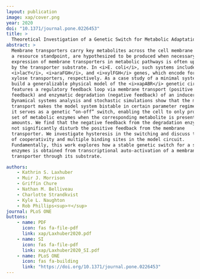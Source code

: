 ```yaml
---
layout: publication
image: xap/cover.png
year: 2020
doi: "10.1371/journal.pone.0226453"
title: >
  Theoretical Investigation of a Genetic Switch for Metabolic Adaptation 
abstract: >
  Membrane transporters carry key metabolites across the cell membrane and, from
  a resource standpoint, are hypothesized to be produced when necessary. The
  expression of membrane transporters in metabolic pathways is often upregulated
  by the transporter substrate. In <i>E. coli</i>, such systems include for example the
  <i>lacY</i>, <i>araFGH</i>, and <i>xylFGH</i> genes, which encode for lactose, arabinose, and
  xylose transporters, respectively. As a case study of a minimal system, we
  build a generalizable physical model of the <i>xapABR</i> genetic circuit, which
  features a regulatory feedback loop via membrane transport (positive
  feedback) and enzymatic degradation (negative feedback) of an inducer.
  Dynamical systems analysis and stochastic simulations show that the membrane
  transport makes the model system bistable in certain parameter regimes. Thus,
  it serves as a genetic “on-off” switch, enabling the cell to only produce a
  set of metabolic enzymes when the corresponding metabolite is present in large
  amounts. We find that the negative feedback from the degradation enzyme does
  not significantly disturb the positive feedback from the membrane
  transporter. We investigate hysteresis in the switching and discuss the role
  of cooperativity and multiple binding sites in the model circuit.
  Fundamentally, this work explores how a stable genetic switch for a set of
  enzymes is obtained from transcriptional auto-activation of a membrane
  transporter through its substrate.

authors:
    - Kathrin S. Laxhuber
    - Muir J. Morrison
    - Griffin Chure
    - Nathan M. Belliveau
    - Charlotte Strandkvist
    - Kyle L. Naughton
    - Rob Phillips<sup>⛧</sup>
journal: PLoS ONE
buttons:
    - name: PDF
      icon: fas fa-file-pdf
      link: xap/Laxhuber2020.pdf
    - name: SI 
      icon: fas fa-file-pdf
      link: xap/Laxhuber2020_SI.pdf
    - name: PLoS ONE
      icon: fas fa-building
      link: "https://doi.org/10.1371/journal.pone.0226453"
---
```

